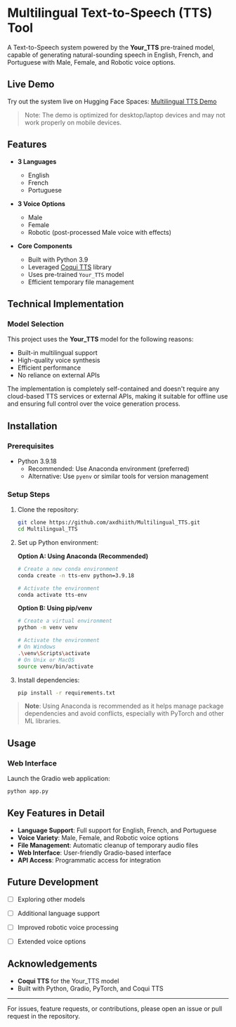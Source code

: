 # Multilingual Text-to-Speech (TTS) Tool

A Text-to-Speech system powered by the **Your_TTS** pre-trained model, capable of generating natural-sounding speech in English, French, and Portuguese with Male, Female, and Robotic voice options.

## Live Demo

Try out the system live on Hugging Face Spaces: [Multilingual TTS Demo](https://axdhiith-multilingual-tts.hf.space)

> Note: The demo is optimized for desktop/laptop devices and may not work properly on mobile devices.

## Features

- **3 Languages**
  - English
  - French
  - Portuguese

- **3 Voice Options**
  - Male
  - Female
  - Robotic (post-processed Male voice with effects)

- **Core Components**
  - Built with Python 3.9
  - Leveraged [Coqui TTS](https://github.com/coqui-ai/TTS) library
  - Uses pre-trained `Your_TTS` model
  - Efficient temporary file management

## Technical Implementation

### Model Selection
This project uses the **Your_TTS** model for the following reasons:
- Built-in multilingual support
- High-quality voice synthesis
- Efficient performance
- No reliance on external APIs

The implementation is completely self-contained and doesn't require any cloud-based TTS services or external APIs, making it suitable for offline use and ensuring full control over the voice generation process.

## Installation

### Prerequisites
- Python 3.9.18
  - Recommended: Use Anaconda environment (preferred)
  - Alternative: Use `pyenv` or similar tools for version management

### Setup Steps

1. Clone the repository:
   ```bash
   git clone https://github.com/axdhiith/Multilingual_TTS.git
   cd Multilingual_TTS
   ```

2. Set up Python environment:

   **Option A: Using Anaconda (Recommended)**
   ```bash
   # Create a new conda environment
   conda create -n tts-env python=3.9.18
   
   # Activate the environment
   conda activate tts-env
   ```

   **Option B: Using pip/venv**
   ```bash
   # Create a virtual environment
   python -m venv venv
   
   # Activate the environment
   # On Windows
   .\venv\Scripts\activate
   # On Unix or MacOS
   source venv/bin/activate
   ```

3. Install dependencies:
   ```bash
   pip install -r requirements.txt
   ```

> **Note**: Using Anaconda is recommended as it helps manage package dependencies and avoid conflicts, especially with PyTorch and other ML libraries.

## Usage

### Web Interface

Launch the Gradio web application:
```bash
python app.py
```

## Key Features in Detail

- **Language Support**: Full support for English, French, and Portuguese
- **Voice Variety**: Male, Female, and Robotic voice options
- **File Management**: Automatic cleanup of temporary audio files
- **Web Interface**: User-friendly Gradio-based interface
- **API Access**: Programmatic access for integration

## Future Development

- [ ] Exploring other models
- [ ] Additional language support
- [ ] Improved robotic voice processing
- [ ] Extended voice options


## Acknowledgements

- **Coqui TTS** for the Your_TTS model
- Built with Python, Gradio, PyTorch, and Coqui TTS

---

For issues, feature requests, or contributions, please open an issue or pull request in the repository.
